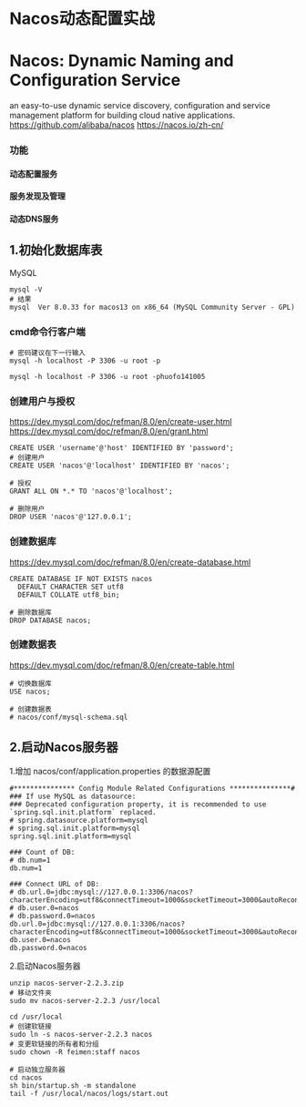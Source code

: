 

Nacos动态配置实战
======

# Nacos: Dynamic Naming and Configuration Service
an easy-to-use dynamic service discovery, configuration and service management platform for building cloud native applications.
https://github.com/alibaba/nacos
https://nacos.io/zh-cn/

### 功能
#### 动态配置服务
#### 服务发现及管理
#### 动态DNS服务


## 1.初始化数据库表
MySQL
```shell
mysql -V
# 结果
mysql  Ver 8.0.33 for macos13 on x86_64 (MySQL Community Server - GPL)

```

### cmd命令行客户端
```shell
# 密码建议在下一行输入
mysql -h localhost -P 3306 -u root -p

mysql -h localhost -P 3306 -u root -phuofo141005

```

### 创建用户与授权
https://dev.mysql.com/doc/refman/8.0/en/create-user.html
https://dev.mysql.com/doc/refman/8.0/en/grant.html
```shell
CREATE USER 'username'@'host' IDENTIFIED BY 'password';
# 创建用户
CREATE USER 'nacos'@'localhost' IDENTIFIED BY 'nacos';

# 授权
GRANT ALL ON *.* TO 'nacos'@'localhost';

# 删除用户
DROP USER 'nacos'@'127.0.0.1';

```

### 创建数据库
https://dev.mysql.com/doc/refman/8.0/en/create-database.html
```shell
CREATE DATABASE IF NOT EXISTS nacos
  DEFAULT CHARACTER SET utf8
  DEFAULT COLLATE utf8_bin;

# 删除数据库
DROP DATABASE nacos;

```

### 创建数据表
https://dev.mysql.com/doc/refman/8.0/en/create-table.html
```shell
# 切换数据库
USE nacos;

# 创建数据表
# nacos/conf/mysql-schema.sql

```


## 2.启动Nacos服务器
1.增加 nacos/conf/application.properties 的数据源配置
```properties
#*************** Config Module Related Configurations ***************#
### If use MySQL as datasource:
### Deprecated configuration property, it is recommended to use `spring.sql.init.platform` replaced.
# spring.datasource.platform=mysql
# spring.sql.init.platform=mysql
spring.sql.init.platform=mysql

### Count of DB:
# db.num=1
db.num=1

### Connect URL of DB:
# db.url.0=jdbc:mysql://127.0.0.1:3306/nacos?characterEncoding=utf8&connectTimeout=1000&socketTimeout=3000&autoReconnect=true&useUnicode=true&useSSL=false&serverTimezone=UTC
# db.user.0=nacos
# db.password.0=nacos
db.url.0=jdbc:mysql://127.0.0.1:3306/nacos?characterEncoding=utf8&connectTimeout=1000&socketTimeout=3000&autoReconnect=true&useUnicode=true&useSSL=false&serverTimezone=UTC
db.user.0=nacos
db.password.0=nacos

```

2.启动Nacos服务器
```shell
unzip nacos-server-2.2.3.zip 
# 移动文件夹
sudo mv nacos-server-2.2.3 /usr/local 

cd /usr/local 
# 创建软链接
sudo ln -s nacos-server-2.2.3 nacos 
# 变更软链接的所有者和分组
sudo chown -R feimen:staff nacos 

# 启动独立服务器
cd nacos 
sh bin/startup.sh -m standalone 
tail -f /usr/local/nacos/logs/start.out 
```

